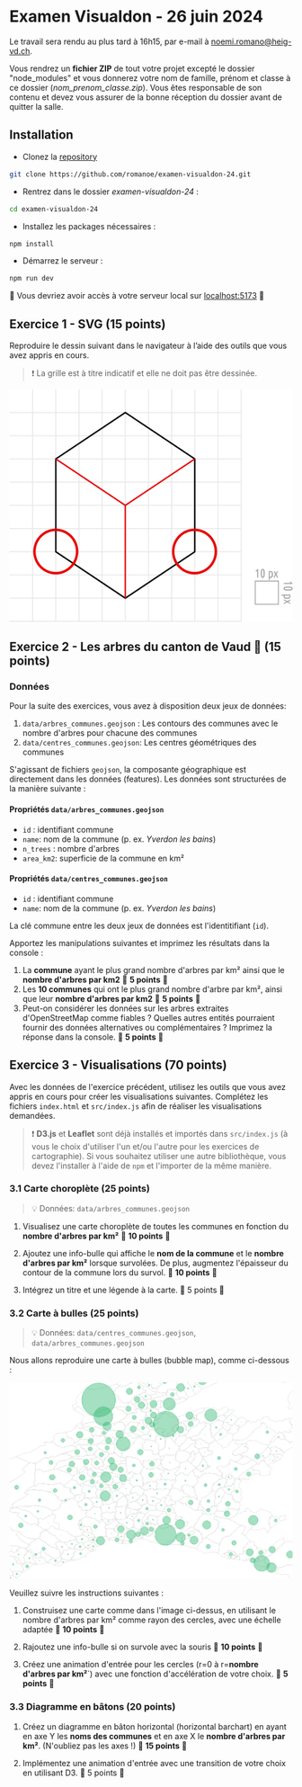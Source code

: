 # Examen Visualdon - 26 juin 2024

Le travail sera rendu au plus tard à 16h15, par e-mail à noemi.romano@heig-vd.ch.

Vous rendrez un **fichier ZIP** de tout votre projet excepté le dossier "node_modules" et vous donnerez votre nom de famille, prénom et classe à ce dossier (*nom_prenom_classe.zip*). Vous êtes responsable de son contenu et devez vous assurer de la bonne réception du dossier avant de quitter la salle.

## Installation
* Clonez la [repository](https://github.com/romanoe/examen-visualdon-24/) 
  
 ```bash
git clone https://github.com/romanoe/examen-visualdon-24.git
  ```

* Rentrez dans le dossier *examen-visualdon-24* : 
  
```bash 
cd examen-visualdon-24
```

* Installez les packages nécessaires : 
 
```bash
npm install
```

* Démarrez le serveur : 
  
```bash
npm run dev
```

:rocket: Vous devriez avoir accès à votre serveur local sur [localhost:5173](http:localhost:5173) :rocket:

## Exercice 1 - SVG (15 points)
Reproduire le dessin suivant dans le navigateur à l’aide des outils que vous avez appris en cours.

> :exclamation: La grille est à titre indicatif et elle ne doit pas être dessinée.

![dessin](assets/img/dessin-svg.png)



## Exercice 2 - Les arbres du canton de Vaud :deciduous_tree: (15 points) 

### Données

Pour la suite des exercices, vous avez à disposition deux jeux de données: 

1.  `data/arbres_communes.geojson` : Les contours des communes avec le nombre d'arbres pour chacune des communes  
2.  `data/centres_communes.geojson`: Les centres géométriques des communes 


S'agissant de fichiers `geojson`, la composante géographique est directement dans les données (features). Les données sont structurées de la manière suivante :

#### Propriétés `data/arbres_communes.geojson` 
  
* `id` : identifiant commune
* `name`: nom de la commune (p. ex. _Yverdon les bains_)
* `n_trees` : nombre d'arbres
* `area_km2`: superficie de la commune en km²


#### Propriétés `data/centres_communes.geojson`

* `id` : identifiant commune
* `name`: nom de la commune (p. ex. _Yverdon les bains_)


La clé commune entre les deux jeux de données est l'identitifiant (`id`). 


Apportez les manipulations suivantes et imprimez les résultats dans la console :

1. La **commune** ayant le plus grand nombre d'arbres par km² ainsi que le **nombre d'arbres par km2** :dart: **5 points** :dart:
2. Les **10 communes** qui ont le plus grand nombre d'arbre par km², ainsi que leur **nombre d'arbres par km2** :dart: **5 points** :dart:
3. Peut-on considérer les données sur les arbres extraites d'OpenStreetMap comme fiables ? Quelles autres entités pourraient fournir des données alternatives ou complémentaires ? Imprimez la réponse dans la console. :dart: **5 points** :dart:


## Exercice 3 - Visualisations (70 points)
Avec les données de l'exercice précédent, utilisez les outils que vous avez appris en cours pour créer les visualisations suivantes. Complétez les fichiers `index.html` et `src/index.js` afin de réaliser les visualisations demandées.

> :exclamation: **D3.js** et **Leaflet** sont déjà installés et importés dans `src/index.js` (à vous le choix d'utiliser l'un et/ou l'autre pour les exercices de cartographie). Si vous souhaitez utiliser une autre bibliothèque, vous devez l'installer à l'aide de `npm` et l'importer de la même manière.

### 3.1 Carte choroplète (25 points)

> :bulb: Données: `data/arbres_communes.geojson` 

1. Visualisez une carte choroplète de toutes les communes en fonction du **nombre d'arbres par km²** :dart: **10 points** :dart:

2. Ajoutez une info-bulle qui affiche le **nom de la commune** et le **nombre d'arbres par km²** lorsque survolées. De plus, augmentez l'épaisseur du contour de la commune lors du survol. :dart: **10 points** :dart:
  
3. Intégrez un titre et une légende à la carte. :dart: 5 points :dart:

### 3.2 Carte à bulles (25 points)

> :bulb: Données: `data/centres_communes.geojson`, `data/arbres_communes.geojson` 

Nous allons reproduire une carte à bulles (bubble map), comme ci-dessous :

![bubble map](assets/img/bubble_map.png)


Veuillez suivre les instructions suivantes :

1. Construisez une carte comme dans l'image ci-dessus, en utilisant le nombre d'arbres par km² comme rayon des cercles, avec une échelle adaptée :dart: **10 points** :dart:

2. Rajoutez une info-bulle si on survole avec la souris :dart: **10 points** :dart:

3. Créez une animation d'entrée pour les cercles (r=0 à r=**nombre d'arbres par km²**`) avec une fonction d'accélération de votre choix.  :dart: **5 points** :dart:


### 3.3 Diagramme en bâtons (20 points)

1. Créez un diagramme en bâton horizontal (horizontal barchart) en ayant en axe Y les **noms des communes** et en axe X le **nombre d'arbres par km²**. (N'oubliez pas les axes !) :dart: **15 points** :dart:

   
2. Implémentez une animation d'entrée avec une transition de votre choix en utilisant D3. :dart: 5 points :dart: